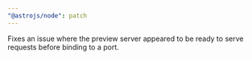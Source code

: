 ```yaml
---
"@astrojs/node": patch
---
```


Fixes an issue where the preview server appeared to be ready to serve requests before binding to a port.
